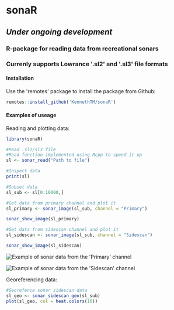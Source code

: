 # sonaR

## *Under ongoing development*

### R-package for reading data from recreational sonars
### Currenly supports Lowrance '.sl2' and '.sl3' file formats


#### Installation

Use the 'remotes' package to install the package from Github:

```r
remotes::install_github('KennethTM/sonaR')
```

#### Examples of useage

Reading and plotting data:

```r
library(sonaR)

#Read .sl2/sl3 file
#Read function implemented using Rcpp to speed it up
sl <- sonar_read("Path to file")

#Inspect data
print(sl)

#Subset data
sl_sub <- sl[0:10000,]

#Get data from primary channel and plot it
sl_primary <- sonar_image(sl_sub, channel = "Primary")

sonar_show_image(sl_primary)

#Get data from sidescan channel and plot it
sl_sidescan <- sonar_image(sl_sub, channel = "Sidescan")

sonar_show_image(sl_sidescan)
```

![Example of sonar data from the 'Primary' channel](https://github.com/KennethTM/sonaR/blob/master/test/primary_example.png)

![Example of sonar data from the 'Sidescan' channel](https://github.com/KennethTM/sonaR/blob/master/test/sidescan_example.png)

Georeferencing data:

```r
#Georefence sonar sidescan data
sl_geo <- sonar_sidescan_geo(sl_sub)
plot(sl_geo, col = heat.colors(10))
```

